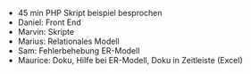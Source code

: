 - 45 min PHP Skript beispiel besprochen
- Daniel: Front End
- Marvin: Skripte
- Marius: Relationales Modell
- Sam: Fehlerbehebung ER-Modell
- Maurice:  Doku, Hilfe bei ER-Modell, Doku in Zeitleiste (Excel)
